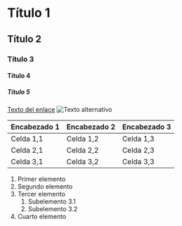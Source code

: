 # Título 1
## Título 2
### Título 3
#### Título 4
##### Título 5
[Texto del enlace](https://andel.es/)
![Texto alternativo](https://s1.eestatic.com/2023/03/10/curiosidades/mascotas/747436034_231551832_1706x1280.jpg)

| Encabezado 1 | Encabezado 2 | Encabezado 3 |
|--------------|--------------|--------------|
| Celda 1,1    | Celda 1,2    | Celda 1,3    |
| Celda 2,1    | Celda 2,2    | Celda 2,3    |
| Celda 3,1    | Celda 3,2    | Celda 3,3    |

1. Primer elemento
2. Segundo elemento
3. Tercer elemento
   1. Subelemento 3.1
   2. Subelemento 3.2
4. Cuarto elemento